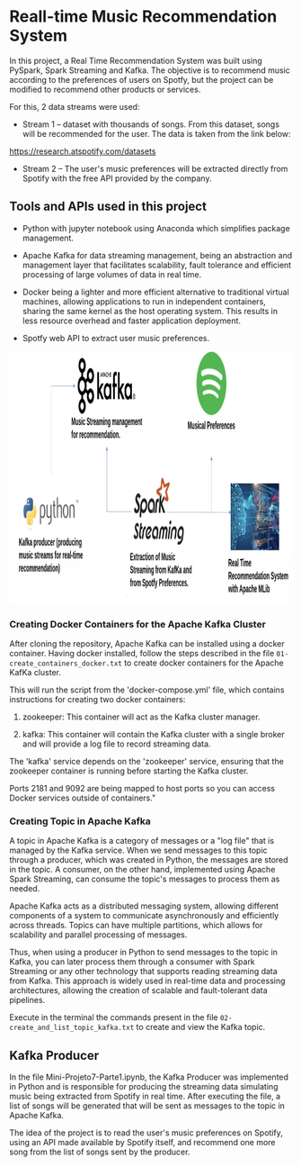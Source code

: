 

# Reall-time Music Recommendation System

In this project, a Real Time Recommendation System was built using PySpark, Spark Streaming and Kafka. The objective is to recommend music according to the preferences of users on Spotfy, but the project can be modified to recommend other products or services.

For this, 2 data streams were used:
* Stream 1 – dataset with thousands of songs. From this dataset, songs will be recommended for the user. The data is taken from the link below:

https://research.atspotify.com/datasets

* Stream 2 – The user's music preferences will be extracted directly from Spotify with the free API provided by the company.

## Tools and APIs used in this project

* Python with jupyter notebook using Anaconda which simplifies package management.

* Apache Kafka for data streaming management, being an abstraction and management layer that facilitates scalability, fault tolerance and efficient processing of large volumes of data in real time.

* Docker being a lighter and more efficient alternative to traditional virtual machines, allowing applications to run in independent containers, sharing the same kernel as the host operating system. This results in less resource overhead and faster application deployment.

* Spotfy web API to extract user music preferences.


<img src="images/solution_architecture.png" alt="Descrição da imagem" width="1000" height="450">


### Creating Docker Containers for the Apache Kafka Cluster

After cloning the repository, Apache Kafka can be installed using a docker container. Having docker installed, follow the steps described in the file `01-create_containers_docker.txt` to create docker containers for the Apache KafKa cluster.

This will run the script from the 'docker-compose.yml' file, which contains instructions for creating two docker containers:

1. zookeeper: This container will act as the Kafka cluster manager.

2. kafka: This container will contain the Kafka cluster with a single broker and will provide a log file to record streaming data.

The 'kafka' service depends on the 'zookeeper' service, ensuring that the zookeeper container is running before starting the Kafka cluster.


Ports 2181 and 9092 are being mapped to host ports so you can access Docker services outside of containers."

### Creating Topic in Apache Kafka

A topic in Apache Kafka is a category of messages or a "log file" that is managed by the Kafka service. When we send messages to this topic through a producer, which was created in Python, the messages are stored in the topic. A consumer, on the other hand, implemented using Apache Spark Streaming, can consume the topic's messages to process them as needed.

Apache Kafka acts as a distributed messaging system, allowing different components of a system to communicate asynchronously and efficiently across threads. Topics can have multiple partitions, which allows for scalability and parallel processing of messages.

Thus, when using a producer in Python to send messages to the topic in Kafka, you can later process them through a consumer with Spark Streaming or any other technology that supports reading streaming data from Kafka. This approach is widely used in real-time data and processing architectures, allowing the creation of scalable and fault-tolerant data pipelines.

Execute in the terminal the commands present in the file `02-create_and_list_topic_kafka.txt` to create and view the Kafka topic.

## Kafka Producer

In the file Mini-Projeto7-Parte1.ipynb, the Kafka Producer was implemented in Python and is responsible for producing the streaming data simulating music being extracted from Spotify in real time. After executing the file, a list of songs will be generated that will be sent as messages to the topic in Apache Kafka.

The idea of the project is to read the user's music preferences on Spotify, using an API made available by Spotify itself, and recommend one more song from the list of songs sent by the producer.
